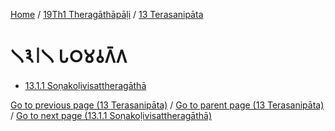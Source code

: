 
[Home](/) / [19Th1 Theragāthāpāḷi](/tipitaka/19Th1.md) / [13 Terasanipāta](/tipitaka/19Th1/13.md)

# 𑁧𑁩𑁇𑁧 𑀧𑀞𑀫𑀯𑀕𑁆𑀕

* [13.1.1 Soṇakoḷivisattheragāthā](/tipitaka/19Th1/13/13.1/13.1.1.md)

[Go to previous page (13 Terasanipāta)](/tipitaka/19Th1/13.md) / [Go to parent page (13 Terasanipāta)](/tipitaka/19Th1/13.md) / [Go to next page (13.1.1 Soṇakoḷivisattheragāthā)](/tipitaka/19Th1/13/13.1/13.1.1.md)


